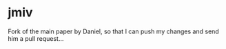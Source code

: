 # jmiv

Fork of the main paper by Daniel, so that I can push my changes and send him a pull request...

